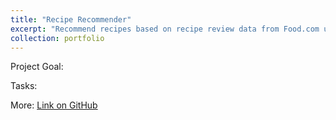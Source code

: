 ```yaml
---
title: "Recipe Recommender"
excerpt: "Recommend recipes based on recipe review data from Food.com using the scikit-surprise package"
collection: portfolio
---
```


Project Goal: 

Tasks: 

More: [Link on GitHub](https://github.com/martina-torce)
